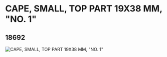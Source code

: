 # CAPE, SMALL, TOP PART 19X38 MM, "NO. 1"
## 18692
![CAPE, SMALL, TOP PART 19X38 MM, "NO. 1"](https://lc-www-live-s.legocdn.com/media/bricks/5/2/6087597.jpg)